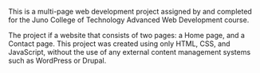 
This is a multi-page web development project assigned by and completed for the Juno College of Technology Advanced Web Development course.

The project if a website that consists of two pages: a Home page, and a Contact page. This project was created using only HTML, CSS, and JavaScript, without the use of any external content management systems such as WordPress or Drupal.

